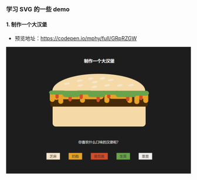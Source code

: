 ### 学习 SVG 的一些 demo

#### 1. 制作一个大汉堡

- 预览地址：https://codepen.io/mphy/full/GRpRZGW

![hamburger](./images/01_hamburger.png)
